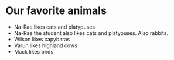 # Our favorite animals

- Na-Rae likes cats and platypuses
- Na-Rae the student also likes cats and platypuses. Also rabbits.
- Wilson likes capybaras
- Varun likes highland cows
- Mack likes birds
